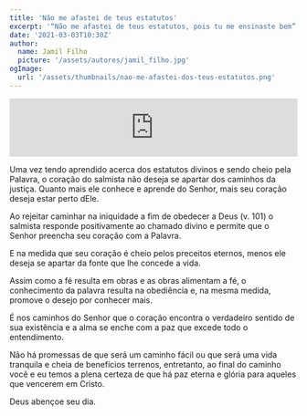 ```yaml
---
title: 'Não me afastei de teus estatutos'
excerpt: '“Não me afastei de teus estatutos, pois tu me ensinaste bem” – Salmos 119.102'
date: '2021-03-03T10:30Z'
author:
  name: Jamil Filho
  picture: '/assets/autores/jamil_filho.jpg'
ogImage:
  url: '/assets/thumbnails/nao-me-afastei-dos-teus-estatutos.png' 
---
```


<iframe src="https://anchor.fm/novasdecadamanha/embed/episodes/Devocional-88---No-me-afastei-de-teus-estatutos-erd166" height="102px" width="100%" frameborder="0" scrolling="no"></iframe>

Uma vez tendo aprendido acerca dos estatutos divinos e sendo cheio pela Palavra, o coração do salmista não deseja se apartar dos caminhos da justiça. Quanto mais ele conhece e aprende do Senhor, mais seu coração deseja estar perto dEle. 

Ao rejeitar caminhar na iniquidade a fim de obedecer a Deus (v. 101) o salmista responde positivamente ao chamado divino e permite que o Senhor preencha seu coração com a Palavra. 

E na medida que seu coração é cheio pelos preceitos eternos, menos ele deseja se apartar da fonte que lhe concede a vida.  

Assim como a fé resulta em obras e as obras alimentam a fé, o conhecimento da palavra resulta na obediência e, na mesma medida, promove o desejo por conhecer mais. 

É nos caminhos do Senhor que o coração encontra o verdadeiro sentido de sua existência e a alma se enche com a paz que excede todo o entendimento. 

Não há promessas de que será um caminho fácil ou que será uma vida tranquila e cheia de benefícios terrenos, entretanto, ao final do caminho você e eu temos a plena certeza de que há paz eterna e glória para aqueles que vencerem em Cristo. 

Deus abençoe seu dia.